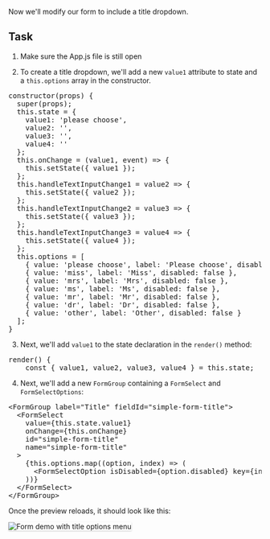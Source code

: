 Now we'll modify our form to include a title dropdown.

## Task

1) Make sure the App.js file is still open

2) To create a title dropdown, we'll add a new `value1` attribute to state and a `this.options` array in the constructor.

<pre class="file" data-target="clipboard">
constructor(props) {
  super(props);
  this.state = {
    value1: 'please choose',
    value2: '',
    value3: '',
    value4: ''
  };
  this.onChange = (value1, event) => {
    this.setState({ value1 });
  };
  this.handleTextInputChange1 = value2 => {
    this.setState({ value2 });
  };
  this.handleTextInputChange2 = value3 => {
    this.setState({ value3 });
  };
  this.handleTextInputChange3 = value4 => {
    this.setState({ value4 });
  };
  this.options = [
    { value: 'please choose', label: 'Please choose', disabled: false },
    { value: 'miss', label: 'Miss', disabled: false },
    { value: 'mrs', label: 'Mrs', disabled: false },
    { value: 'ms', label: 'Ms', disabled: false },
    { value: 'mr', label: 'Mr', disabled: false },
    { value: 'dr', label: 'Dr', disabled: false },
    { value: 'other', label: 'Other', disabled: false }
  ];
}
</pre>

3) Next, we'll add `value1` to the state declaration in the `render()` method:

<pre class="file" data-target="clipboard">
render() {
    const { value1, value2, value3, value4 } = this.state;
</pre>

4) Next, we'll add a new `FormGroup` containing a `FormSelect` and `FormSelectOptions`:

<pre class="file" data-target="clipboard">
&lt;FormGroup label="Title" fieldId="simple-form-title"&gt;
  &lt;FormSelect
    value={this.state.value1}
    onChange={this.onChange}
    id="simple-form-title"
    name="simple-form-title"
  &gt;
    {this.options.map((option, index) => (
      &lt;FormSelectOption isDisabled={option.disabled} key={index} value={option.value} label={option.label} /&gt;
    ))}
  &lt;/FormSelect&gt;
&lt;/FormGroup&gt;
</pre>

Once the preview reloads, it should look like this:

<img src="forms/assets/step2.png" alt="Form demo with title options menu" style="box-shadow: rgba(3, 3, 3, 0.2) 0px 1.25px 2.5px 0px;" />
